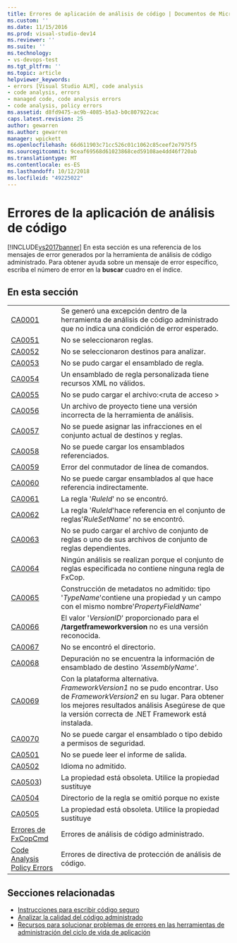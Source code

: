 ```yaml
---
title: Errores de aplicación de análisis de código | Documentos de Microsoft
ms.custom: ''
ms.date: 11/15/2016
ms.prod: visual-studio-dev14
ms.reviewer: ''
ms.suite: ''
ms.technology:
- vs-devops-test
ms.tgt_pltfrm: ''
ms.topic: article
helpviewer_keywords:
- errors [Visual Studio ALM], code analysis
- code analysis, errors
- managed code, code analysis errors
- code analysis, policy errors
ms.assetid: d8fd9475-ac9b-4085-b5a3-b0c807922cac
caps.latest.revision: 25
author: gewarren
ms.author: gewarren
manager: wpickett
ms.openlocfilehash: 66d611903c71cc526c01c1062c85ceef2e7975f5
ms.sourcegitcommit: 9ceaf69568d61023868ced59108ae4dd46f720ab
ms.translationtype: MT
ms.contentlocale: es-ES
ms.lasthandoff: 10/12/2018
ms.locfileid: "49225022"
---
```

# <a name="code-analysis-application-errors"></a>Errores de la aplicación de análisis de código
[!INCLUDE[vs2017banner](../includes/vs2017banner.md)]
En esta sección es una referencia de los mensajes de error generados por la herramienta de análisis de código administrado. Para obtener ayuda sobre un mensaje de error específico, escriba el número de error en la **buscar** cuadro en el índice.

## <a name="in-this-section"></a>En esta sección

|||
|-|-|
|[CA0001](ca0001.md)|Se generó una excepción dentro de la herramienta de análisis de código administrado que no indica una condición de error esperado.|
|[CA0051](ca0051.md)|No se seleccionaron reglas.|
|[CA0052](ca0052.md)|No se seleccionaron destinos para analizar.|
|[CA0053](ca0053.md)|No se pudo cargar el ensamblado de regla.|
|[CA0054](ca0054.md)|Un ensamblado de regla personalizada tiene recursos XML no válidos.|
|[CA0055](ca0055.md)|No se pudo cargar el archivo:\<ruta de acceso >|
|[CA0056](ca0056.md)|Un archivo de proyecto tiene una versión incorrecta de la herramienta de análisis.|
|[CA0057](ca0057.md)|No se puede asignar las infracciones en el conjunto actual de destinos y reglas.|
|[CA0058](ca0058.md)|No se puede cargar los ensamblados referenciados.|
|[CA0059](ca0059.md)|Error del conmutador de línea de comandos.|
|[CA0060](ca0060.md)|No se puede cargar ensamblados al que hace referencia indirectamente.|
|[CA0061](ca0061.md)|La regla '*RuleId*' no se encontró.|
|[CA0062](ca0062.md)|La regla '*RuleId*'hace referencia en el conjunto de reglas'*RuleSetName*' no se encontró.|
|[CA0063](ca0063.md)|No se pudo cargar el archivo de conjunto de reglas o uno de sus archivos de conjunto de reglas dependientes.|
|[CA0064](ca0064.md)|Ningún análisis se realizan porque el conjunto de reglas especificada no contiene ninguna regla de FxCop.|
|[CA0065](ca0065.md)|Construcción de metadatos no admitido: tipo '*TypeName*'contiene una propiedad y un campo con el mismo nombre'*PropertyFieldName*'|
|[CA0066](ca0066.md)|El valor '*VersionID*' proporcionado para el **/targetframeworkversion** no es una versión reconocida.|
|[CA0067](ca0067.md)|No se encontró el directorio.|
|[CA0068](ca0068.md)|Depuración no se encuentra la información de ensamblado de destino *'AssemblyName'*.|
|[CA0069](ca0069.md)|Con la plataforma alternativa. *FrameworkVersion1* no se pudo encontrar. Uso de *FrameworkVersion2* en su lugar. Para obtener los mejores resultados análisis Asegúrese de que la versión correcta de .NET Framework está instalada.|
|[CA0070](ca0070.md)|No se puede cargar el ensamblado o tipo debido a permisos de seguridad.|
|[CA0501](ca0501.md)|No se puede leer el informe de salida.|
|[CA0502](ca0502.md)|Idioma no admitido.|
|[CA0503](ca0503.md))|La propiedad está obsoleta. Utilice la propiedad sustituye|
|[CA0504](ca0504.md)|Directorio de la regla se omitió porque no existe|
|[CA0505](ca0505.md)|La propiedad está obsoleta. Utilice la propiedad sustituye|
|[Errores de FxCopCmd](fxcopcmd-errors.md)|Errores de análisis de código administrado.|
|[Code Analysis Policy Errors](../code-quality/code-analysis-policy-errors.md)|Errores de directiva de protección de análisis de código.|

## <a name="related-sections"></a>Secciones relacionadas

- [Instrucciones para escribir código seguro](http://msdn.microsoft.com/en-us/9892fd19-45cd-44b6-9fa8-10f1b5cb6ea4)
- [Analizar la calidad del código administrado](../code-quality/analyzing-managed-code-quality-by-using-code-analysis.md)
- [Recursos para solucionar problemas de errores en las herramientas de administración del ciclo de vida de aplicación](http://msdn.microsoft.com/library/76ca8f76-1e2d-4b55-89e2-bd59e4abe74c)